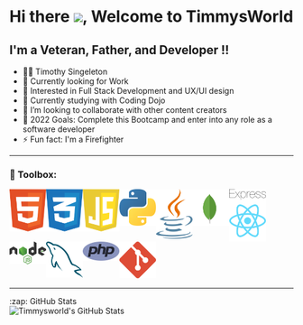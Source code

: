 # Hi there <img src="https://raw.githubusercontent.com/MartinHeinz/MartinHeinz/master/wave.gif" width="30px">, Welcome to TimmysWorld


## I'm a Veteran, Father, and Developer !!
 - 👨🏿‍ Timothy Singeleton 
 - 🔭 Currently looking for Work 
 - 🌽 Interested in Full Stack Development and UX/UI design
 - 🌱 Currently studying with Coding Dojo
 - 👯 I’m looking to collaborate with other content creators
 - 🥅 2022 Goals: Complete this Bootcamp and enter into any role as a software developer
 - ⚡ Fun fact: I'm a Firefighter 

---
### 🧰 Toolbox:

<img align="left" alt="HTML5" width="65px" src="/img/html-1.svg"/>
<img align="left" alt="CSS3" width="65px" src="/img/css-3.svg"/>
<img align="left" alt="JavaScript" width="65px" src="/img/javascript-1.svg"/>
<img align="left" alt="Python" width="65px" src="img/python-5.svg"/>
<img align="left" alt="Java" width="65px" src="img/java-14.svg"/>
<img align="left" alt="MongoDb" width="65px" src="img/mongodb-icon-1.svg"/>
<img align="left" alt="Expressjs" width="65px" src="img/express-109.svg"/>
<img align="left" alt="React" width="65px" src="img/react-2.svg"/>
<img align="left" alt="Nodejs" width="65px" src="/img/nodejs-1.svg"/>
<img align="left" alt="MySQL" width="65px" src="/img/mysql-6.svg"/>
<img align="left" alt="PHP" width="65px" src="/img/php-1.svg"/>
<img alt="Git" width="65px" src="/img/git-icon.svg"/>

---
<summary>:zap: GitHub Stats</summary>

<img align="left" alt="Timmysworld's GitHub Stats" src="https://github-readme-stats.vercel.app/api?username=Timmysworld&show_icons=true&hide_border=false&title_color=ff652f&icon_color=FFE400&bg_color=09131B&text_color=ffffff&border_color=0c1a25" />

</details>











